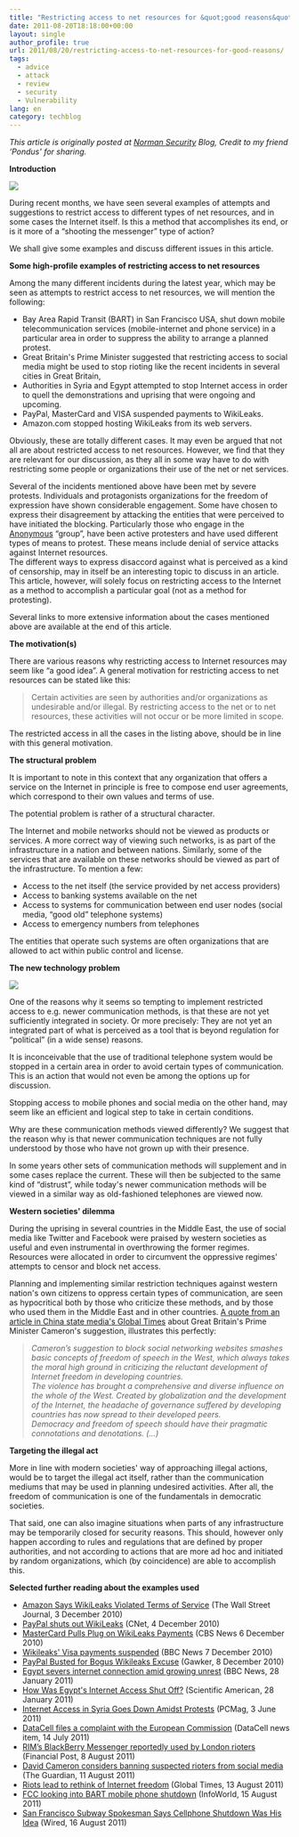 ```yaml
---
title: "Restricting access to net resources for &quot;good reasons&quot;"
date: 2011-08-20T18:18:00+00:00
layout: single
author_profile: true
url: 2011/08/20/restricting-access-to-net-resources-for-good-reasons/
tags:
  - advice
  - attack
  - review
  - security
  - Vulnerability
lang: en
category: techblog
---
```

_This article is originally posted at [Norman Security](http://www.norman.com/) Blog, Credit to my friend ‘Pondus' for sharing._

**Introduction**

[![](http://3.bp.blogspot.com/-sx7WC-3f3mc/Tk_zGRE9haI/AAAAAAAAD-k/hokN48mItDM/s1600/locked_laptop.medium.jpg)](http://3.bp.blogspot.com/-sx7WC-3f3mc/Tk_zGRE9haI/AAAAAAAAD-k/hokN48mItDM/s1600/locked_laptop.medium.jpg)

During recent months, we have seen several examples of attempts and suggestions to restrict access to different types of net resources, and in some cases the Internet itself. Is this a method that accomplishes its end, or is it more of a “shooting the messenger” type of action?

We shall give some examples and discuss different issues in this article.

**Some high-profile examples of restricting access to net resources**

Among the many different incidents during the latest year, which may be seen as attempts to restrict access to net resources, we will mention the following:

*   Bay Area Rapid Transit (BART) in San Francisco USA, shut down mobile telecommunication services (mobile-internet and phone service) in a particular area in order to suppress the ability to arrange a planned protest.
*   Great Britain's Prime Minister suggested that restricting access to social media might be used to stop rioting like the recent incidents in several cities in Great Britain,
*   Authorities in Syria and Egypt attempted to stop Internet access in order to quell the demonstrations and uprising that were ongoing and upcoming.
*   PayPal, MasterCard and VISA suspended payments to WikiLeaks.
*   Amazon.com stopped hosting WikiLeaks from its web servers.

Obviously, these are totally different cases. It may even be argued that not all are about restricted access to net resources. However, we find that they are relevant for our discussion, as they all in some way have to do with restricting some people or organizations their use of the net or net services.

Several of the incidents mentioned above have been met by severe protests. Individuals and protagonists organizations for the freedom of expression have shown considerable engagement. Some have chosen to express their disagreement by attacking the entities that were perceived to have initiated the blocking. Particularly those who engage in the [Anonymous](http://mediacommons.futureofthebook.org/tne/pieces/anonymous-lulz-collective-action) “group”, have been active protesters and have used different types of means to protest. These means include denial of service attacks against Internet resources.  
The different ways to express disaccord against what is perceived as a kind of censorship, may in itself be an interesting topic to discuss in an article. This article, however, will solely focus on restricting access to the Internet as a method to accomplish a particular goal (not as a method for protesting).

Several links to more extensive information about the cases mentioned above are available at the end of this article.

**The motivation(s)**

There are various reasons why restricting access to Internet resources may seem like “a good idea”. A general motivation for restricting access to net resources can be stated like this:

> Certain activities are seen by authorities and/or organizations as undesirable and/or illegal. By restricting access to the net or to net resources, these activities will not occur or be more limited in scope.

The restricted access in all the cases in the listing above, should be in line with this general motivation.

**The structural problem**

It is important to note in this context that any organization that offers a service on the Internet in principle is free to compose end user agreements, which correspond to their own values and terms of use.

The potential problem is rather of a structural character.

The Internet and mobile networks should not be viewed as products or services. A more correct way of viewing such networks, is as part of the infrastructure in a nation and between nations. Similarly, some of the services that are available on these networks should be viewed as part of the infrastructure. To mention a few:

*   Access to the net itself (the service provided by net access providers)
*   Access to banking systems available on the net
*   Access to systems for communication between end user nodes (social media, “good old” telephone systems)
*   Access to emergency numbers from telephones

The entities that operate such systems are often organizations that are allowed to act within public control and license.

**The new technology problem**

[![](http://3.bp.blogspot.com/-Ang1QG4npQ8/Tk_zTammNLI/AAAAAAAAD-o/6vTxpam6v70/s1600/you_may_not_go_any_further-1.medium.jpg)](http://3.bp.blogspot.com/-Ang1QG4npQ8/Tk_zTammNLI/AAAAAAAAD-o/6vTxpam6v70/s1600/you_may_not_go_any_further-1.medium.jpg)

One of the reasons why it seems so tempting to implement restricted access to e.g. newer communication methods, is that these are not yet sufficiently integrated in society. Or more precisely: They are not yet an integrated part of what is perceived as a tool that is beyond regulation for “political” (in a wide sense) reasons.

It is inconceivable that the use of traditional telephone system would be stopped in a certain area in order to avoid certain types of communication. This is an action that would not even be among the options up for discussion.

Stopping access to mobile phones and social media on the other hand, may seem like an efficient and logical step to take in certain conditions.

Why are these communication methods viewed differently? We suggest that the reason why is that newer communication techniques are not fully understood by those who have not grown up with their presence.

In some years other sets of communication methods will supplement and in some cases replace the current. These will then be subjected to the same kind of “distrust”, while today's newer communication methods will be viewed in a similar way as old-fashioned telephones are viewed now.

**Western societies' dilemma**

During the uprising in several countries in the Middle East, the use of social media like Twitter and Facebook were praised by western societies as useful and even instrumental in overthrowing the former regimes. Resources were allocated in order to circumvent the oppressive regimes' attempts to censor and block net access.

Planning and implementing similar restriction techniques against western nation's own citizens to oppress certain types of communication, are seen as hypocritical both by those who criticize these methods, and by those who used them in the Middle East and in other countries. [A quote from an article in China state media's Global Times](http://www.globaltimes.cn/NEWS/tabid/99/articleType/ArticleView/articleId/670718/Riots-lead-to-rethink-of-Internet-freedom.aspx) about Great Britain's Prime Minister Cameron's suggestion, illustrates this perfectly:

> _Cameron’s suggestion to block social networking websites smashes basic concepts of freedom of speech in the West, which always takes the moral high ground in criticizing the reluctant development of Internet freedom in developing countries.  
> The violence has brought a comprehensive and diverse influence on the whole of the West. Created by globalization and the development of the Internet, the headache of governance suffered by developing countries has now spread to their developed peers.  
> Democracy and freedom of speech should have their pragmatic connotations and denotations. (…)_

**Targeting the illegal act**

More in line with modern societies' way of approaching illegal actions, would be to target the illegal act itself, rather than the communication mediums that may be used in planning undesired activities. After all, the freedom of communication is one of the fundamentals in democratic societies.

That said, one can also imagine situations when parts of any infrastructure may be temporarily closed for security reasons. This should, however only happen according to rules and regulations that are defined by proper authorities, and not according to actions that are more ad hoc and initiated by random organizations, which (by coincidence) are able to accomplish this.

**Selected further reading about the examples used**

*   [Amazon Says WikiLeaks Violated Terms of Service](http://online.wsj.com/article/SB10001424052748703377504575651321402763304.html) (The Wall Street Journal, 3 December 2010)
*   [PayPal shuts out WikiLeaks](http://news.cnet.com/8301-13578_3-20024649-38.html) (CNet, 4 December 2010)
*   [MasterCard Pulls Plug on WikiLeaks Payments](http://www.cbsnews.com/8301-503543_162-20024801-503543.html) (CBS News 6 December 2010)
*   [Wikileaks' Visa payments suspended](http://www.bbc.co.uk/news/business-11938320) (BBC News 7 December 2010)
*   [PayPal Busted for Bogus Wikileaks Excuse](http://gawker.com/5709579/paypal-busted-for-bogus-wikileaks-excuse) (Gawker, 8 December 2010)
*   [Egypt severs internet connection amid growing unrest](http://www.bbc.co.uk/news/technology-12306041) (BBC News, 28 January 2011)
*   [How Was Egypt's Internet Access Shut Off?](http://www.scientificamerican.com/article.cfm?id=egypt-internet-mubarak) (Scientific American, 28 January 2011)
*   [Internet Access in Syria Goes Down Amidst Protests](http://www.pcmag.com/article2/0,2817,2386369,00.asp) (PCMag, 3 June 2011)
*   [DataCell files a complaint with the European Commission](http://www.datacell.com/news/2011-07-14/datacell_files_a_complaint_with_the_european_commission/) (DataCell news item, 14 July 2011)
*   [RIM’s BlackBerry Messenger reportedly used by London rioters](http://business.financialpost.com/2011/08/08/rims-blackberry-messenger-reportedly-used-by-london-rioters/) (Financial Post, 8 August 2011)
*   [David Cameron considers banning suspected rioters from social media](http://www.guardian.co.uk/media/2011/aug/11/david-cameron-rioters-social-media) (The Guardian, 11 August 2011)
*   [Riots lead to rethink of Internet freedom](http://www.globaltimes.cn/NEWS/tabid/99/articleType/ArticleView/articleId/670718/Riots-lead-to-rethink-of-Internet-freedom.aspx) (Global Times, 13 August 2011)
*   [FCC looking into BART mobile phone shutdown](http://www.infoworld.com/d/the-industry-standard/fcc-looking-bart-mobile-phone-shutdown-169901) (InfoWorld, 15 August 2011)
*   [San Francisco Subway Spokesman Says Cellphone Shutdown Was His Idea](http://www.wired.com/threatlevel/2011/08/brainchild-subway-cellphone-shutdown/) (Wired, 16 August 2011)